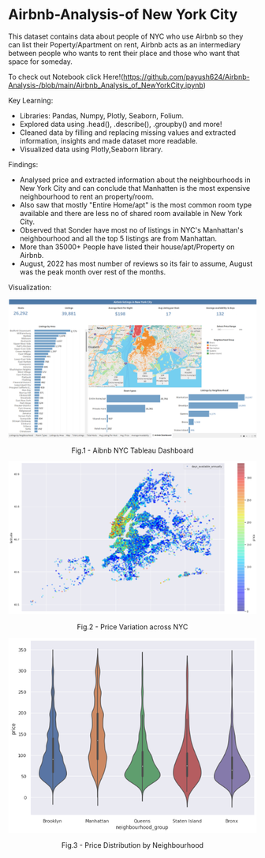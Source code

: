 # Airbnb-Analysis-of New York City
This dataset contains data about people of NYC who use Airbnb so they can list their Poperty/Apartment on rent, Airbnb acts as an intermediary between people who wants to rent their place and those who want that space for someday.

To check out Notebook click Here!(https://github.com/payush624/Airbnb-Analysis-/blob/main/Airbnb_Analysis_of_NewYorkCity.ipynb)

Key Learning:

- Libraries: Pandas, Numpy, Plotly, Seaborn, Folium.
- Explored data using .head(), .describe(), .groupby() and more!
- Cleaned data by filling and replacing missing values and extracted information, insights and made dataset more readable.
- Visualized data using Plotly,Seaborn library.

Findings:

- Analysed price and extracted information about the neighbourhoods in New York City and can conclude that Manhatten is the most expensive neighbourhood to rent an property/room.
- Also saw that mostly "Entire Home/apt" is the most common room type available and there are less no of shared room available in New York City.
- Observed that Sonder have most no of listings in NYC's Manhattan's neighbourhood and all the top 5 listings are from Manhattan.
- More than 35000+ People have listed their house/apt/Property on Airbnb.
- August, 2022 has most number of reviews so its fair to assume, August was the peak month over rest of the months.

Visualization:

<img src = https://github.com/payush624/Airbnb-Analysis-/blob/main/Airbnb%20NYC%20Tableau%20SS.png>
</p>
<p align = "center">
Fig.1 - Aibnb NYC Tableau Dashboard
</p>

<img src = https://github.com/payush624/Airbnb-Analysis-/blob/main/price%20variation.png>
</p>
<p align = "center">
Fig.2 - Price Variation across NYC
</p>

<p align = "center">
<img src = https://github.com/payush624/Airbnb-Analysis-/blob/main/price%20distribution%20by%20neighbourhood.png>
</p>
<p align = "center">
Fig.3 - Price Distribution by Neighbourhood
</p>
